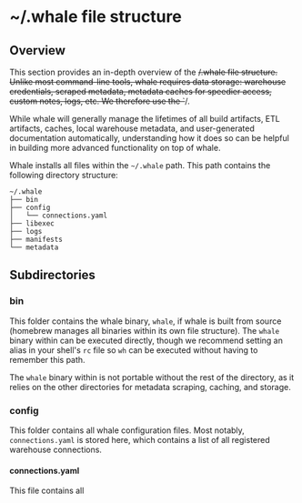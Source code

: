 # ~/.whale file structure

## Overview

This section provides an in-depth overview of the ~~/.whale file structure. Unlike most command-line tools, whale requires data storage: warehouse credentials, scraped metadata, metadata caches for speedier access, custom notes, logs, etc. We therefore use the \`~~/.

While whale will generally manage the lifetimes of all build artifacts, ETL artifacts, caches, local warehouse metadata, and user-generated documentation automatically, understanding how it does so can be helpful in building more advanced functionality on top of whale.

Whale installs all files within the `~/.whale` path. This path contains the following directory structure:

```text
~/.whale
├── bin  
├── config
│   └── connections.yaml
├── libexec
├── logs
├── manifests
└── metadata
```

## Subdirectories

### bin

This folder contains the whale binary, `whale`, if whale is built from source \(homebrew manages all binaries within its own file structure\). The `whale` binary within can be executed directly, though we recommend setting an alias in your shell's `rc` file so `wh` can be executed without having to remember this path.

The `whale` binary within is not portable without the rest of the directory, as it relies on the other directories for metadata scraping, caching, and storage.

### config

This folder contains all whale configuration files. Most notably, `connections.yaml` is stored here, which contains a list of all registered warehouse connections.

#### connections.yaml

This file contains all 

